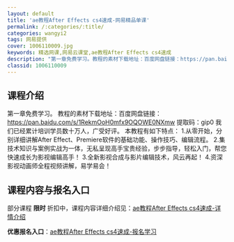 ```yaml
---
layout: default
title: 'ae教程After Effects cs4速成-网易精品单课'
permalink: /:categories/:title/
categories: wangyi2
tags: 网易提供
cover: 1006110009.jpg
keywords: 精选网课,网易云课堂,ae教程After Effects cs4速成
description: "第一章免费学习。教程的素材下载地址：百度网盘链接：https://pan.baidu.com/s/1RekmOoH0mfx9OQOWE0NXmw提取码：gip0我们已经累计培训学员数十万人，"
classid: 1006110009
---
```


## 课程介绍

第一章免费学习。
教程的素材下载地址：百度网盘链接：https://pan.baidu.com/s/1RekmOoH0mfx9OQOWE0NXmw 
提取码：gip0
我们已经累计培训学员数十万人，广受好评。
本教程有如下特点：
1.从零开始，分别详细讲解After Effect、Premiere软件的基础功能、操作技巧、编辑流程。
2.集技术知识与案例实战为一体，无私呈现高手宝贵经验，步步指导，轻松入门，帮您快速成长为影视编辑高手！
3.全新影视合成与影片编辑技术，风云再起！
4.资深影视动画师全程视频讲解，易学易会！

## 课程内容与报名入口

部分课程 **限时** 折扣中，课程内容详细介绍见：[ae教程After Effects cs4速成-详情介绍](https://study.163.com/course/introduction/1006110009.htm?share=1&shareId=1025206652&utm_campaign=share&utm_medium=iphoneShare&utm_source=&utm_u=1025206652)

**优惠报名入口**：[ae教程After Effects cs4速成-报名学习](https://study.163.com/course/introduction/1006110009.htm?share=1&shareId=1025206652&utm_campaign=share&utm_medium=iphoneShare&utm_source=&utm_u=1025206652)

